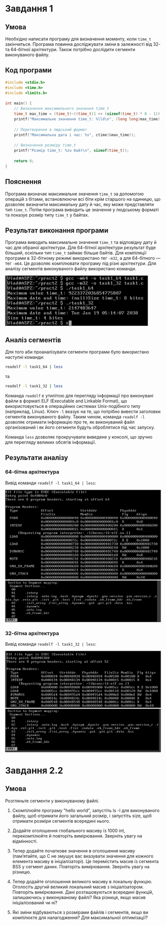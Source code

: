 
# Завдання 1

## Умова

Необхідно написати програму для визначення моменту, коли `time_t` закінчиться. Програма повинна досліджувати зміни в залежності від 32- та 64-бітної архітектури. Також потрібно дослідити сегменти виконуваного файлу.

## Код програми

```c
#include <stdio.h>
#include <time.h>
#include <limits.h>

int main() {
    // Визначення максимального значення time_t
    time_t max_time = (time_t)~((time_t)1 << (sizeof(time_t) * 8 - 1));
    printf("Максимальне значення time_t: %lld\n", (long long)max_time);
    
    // Перетворення в людський формат
    printf("Максимальна дата і час: %s", ctime(&max_time));

    // Визначення розміру time_t
    printf("Розмір time_t: %zu байт\n", sizeof(time_t));

    return 0;
}
```

## Пояснення

Програма визначає максимальне значення `time_t` за допомогою операцій з бітами, встановлюючи всі біти крім старшого на одиницю, що дозволяє визначити максимальну дату й час, яку може представляти тип `time_t`. Потім програма виводить це значення у людському форматі та показує розмір типу `time_t` у байтах.

## Результат виконання програми

Програма виводить максимальне значення `time_t` та відповідну дату й час для обраної архітектури. Для 64-бітної архітектури результат буде більший, оскільки тип `time_t` займає більше байтів.
Для компіляції програми в 32-бітному режимі використано тег `-m32`, а для 64-бітного — тег `-m64`. Це дозволяє компілювати програму під різні архітектури. Для аналізу сегментів виконуваного файлу використано команди.

![task1_results](task1/task1_results.png)

## Аналіз сегментів

Для того аби проаналізувати сегменти програми було використано наступні команди:

```bash
readelf -l task1_64 | less
```

та

```bash
readelf -l task1_32 | less
```

Команда `readelf` є утилітою для перегляду інформації про виконувані файли в форматі ELF (Executable and Linkable Format), що використовується в операційних системах Unix-подібного типу (наприклад, Linux). Ключ `-l` вказує на те, що потрібно вивести заголовки сегментів виконуваного файлу.
Таким чином, команда `readelf -l` дозволяє отримати інформацію про те, як виконуваний файл організований і як його сегменти будуть оброблятися під час запуску.

Команда `less` дозволяє прокручувати виведене у консолі, що зручно для перегляду великих обсягів інформації.

## Результати аналізу

### 64-бітна архітектура

Вивід команди `readelf -l task1_64 | less`:

![task1_64_1_analitics](task1/task1_64_1_analitics.png)
![task1_64_2_analitics](task1/task1_64_2_analitics.png)

### 32-бітна архітектура

Вивід команди `readelf -l task1_32 | less`:

![task1_32_1_analitics](task1/task1_32_1_analitics.png)
![task1_32_2_analitics](task1/task1_32_2_analitics.png)

# Завдання 2.2

## Умова

Розгляньте сегменти у виконуваному файлі.

1. Скомпілюйте програму &quot;hello world&quot;, запустіть ls -l для виконуваного файлу, щоб отримати його загальний розмір, і запустіть size, щоб отримати розміри сегментів всередині нього.

2. Додайте оголошення глобального масиву із 1000 int, перекомпілюйте й повторіть вимірювання. Зверніть увагу на відмінності.

3. Тепер додайте початкове значення в оголошення масиву (пам’ятайте, що C не змушує вас вказувати значення для кожного елемента масиву в ініціалізаторі). Це перемістить масив із сегмента BSS у сегмент даних. Повторіть вимірювання. Зверніть увагу на різницю.

4. Тепер додайте оголошення великого масиву в локальну функцію. Оголосіть другий великий локальний масив з ініціалізатором. Повторіть вимірювання. Дані розташовуються всередині функцій, залишаючись у виконуваному файлі? Яка різниця, якщо масив ініціалізований чи ні?

5. Які зміни відбуваються з розмірами файлів і сегментів, якщо ви компілюєте для налагодження? Для максимальної оптимізації?
